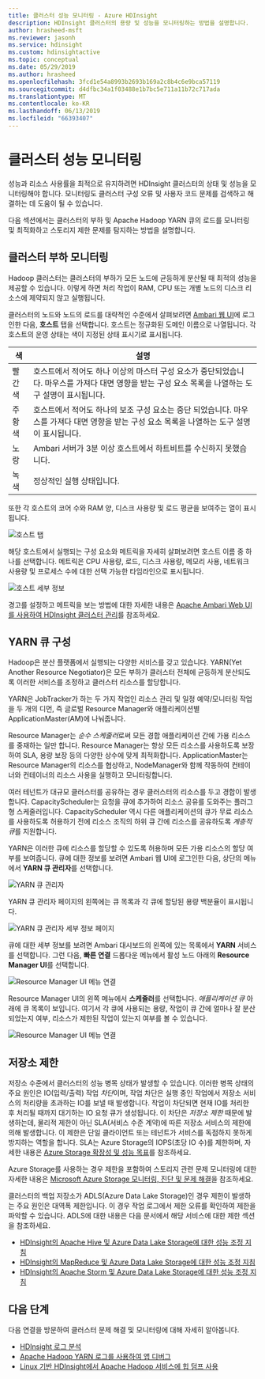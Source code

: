 ```yaml
---
title: 클러스터 성능 모니터링 - Azure HDInsight
description: HDInsight 클러스터의 용량 및 성능을 모니터링하는 방법을 설명합니다.
author: hrasheed-msft
ms.reviewer: jasonh
ms.service: hdinsight
ms.custom: hdinsightactive
ms.topic: conceptual
ms.date: 05/29/2019
ms.author: hrasheed
ms.openlocfilehash: 3fcd1e54a8993b2693b169a2c8b4c6e9bca57119
ms.sourcegitcommit: d4dfbc34a1f03488e1b7bc5e711a11b72c717ada
ms.translationtype: MT
ms.contentlocale: ko-KR
ms.lasthandoff: 06/13/2019
ms.locfileid: "66393407"
---
```

# <a name="monitor-cluster-performance"></a>클러스터 성능 모니터링

성능과 리소스 사용률을 최적으로 유지하려면 HDInsight 클러스터의 상태 및 성능을 모니터링해야 합니다. 모니터링도 클러스터 구성 오류 및 사용자 코드 문제를 검색하고 해결하는 데 도움이 될 수 있습니다.

다음 섹션에서는 클러스터의 부하 및 Apache Hadoop YARN 큐의 로드를 모니터링 및 최적화하고 스토리지 제한 문제를 탐지하는 방법을 설명합니다.

## <a name="monitor-cluster-load"></a>클러스터 부하 모니터링

Hadoop 클러스터는 클러스터의 부하가 모든 노드에 균등하게 분산될 때 최적의 성능을 제공할 수 있습니다. 이렇게 하면 처리 작업이 RAM, CPU 또는 개별 노드의 디스크 리소스에 제약되지 않고 실행됩니다.

클러스터의 노드와 노드의 로드를 대략적인 수준에서 살펴보려면 [Ambari 웹 UI](hdinsight-hadoop-manage-ambari.md)에 로그인한 다음, **호스트** 탭을 선택합니다. 호스트는 정규화된 도메인 이름으로 나열됩니다. 각 호스트의 운영 상태는 색이 지정된 상태 표시기로 표시됩니다.

| 색 | 설명 |
| --- | --- |
| 빨간색 | 호스트에서 적어도 하나 이상의 마스터 구성 요소가 중단되었습니다. 마우스를 가져다 대면 영향을 받는 구성 요소 목록을 나열하는 도구 설명이 표시됩니다. |
| 주황색 | 호스트에서 적어도 하나의 보조 구성 요소는 중단 되었습니다. 마우스를 가져다 대면 영향을 받는 구성 요소 목록을 나열하는 도구 설명이 표시됩니다. |
| 노랑 | Ambari 서버가 3분 이상 호스트에서 하트비트를 수신하지 못했습니다. |
| 녹색 | 정상적인 실행 상태입니다. |

또한 각 호스트의 코어 수와 RAM 양, 디스크 사용량 및 로드 평균을 보여주는 열이 표시됩니다.

![호스트 탭](./media/hdinsight-key-scenarios-to-monitor/hosts-tab.png)

해당 호스트에서 실행되는 구성 요소와 메트릭을 자세히 살펴보려면 호스트 이름 중 하나를 선택합니다. 메트릭은 CPU 사용량, 로드, 디스크 사용량, 메모리 사용, 네트워크 사용량 및 프로세스 수에 대한 선택 가능한 타임라인으로 표시됩니다.

![호스트 세부 정보](./media/hdinsight-key-scenarios-to-monitor/host-details.png)

경고를 설정하고 메트릭을 보는 방법에 대한 자세한 내용은 [Apache Ambari Web UI를 사용하여 HDInsight 클러스터 관리](hdinsight-hadoop-manage-ambari.md)를 참조하세요.

## <a name="yarn-queue-configuration"></a>YARN 큐 구성

Hadoop은 분산 플랫폼에서 실행되는 다양한 서비스를 갖고 있습니다. YARN(Yet Another Resource Negotiator)은 모든 부하가 클러스터 전체에 균등하게 분산되도록 이러한 서비스를 조정하고 클러스터 리소스를 할당합니다.

YARN은 JobTracker가 하는 두 가지 작업인 리소스 관리 및 일정 예약/모니터링 작업을 두 개의 디먼, 즉 글로벌 Resource Manager와 애플리케이션별 ApplicationMaster(AM)에 나눠줍니다.

Resource Manager는 *순수 스케줄러*로써 모든 경합 애플리케이션 간에 가용 리소스를 중재하는 일만 합니다. Resource Manager는 항상 모든 리소스를 사용하도록 보장하여 SLA, 용량 보장 등의 다양한 상수에 맞게 최적화합니다. ApplicationMaster는 Resource Manager의 리소스를 협상하고, NodeManager와 함께 작동하여 컨테이너와 컨테이너의 리소스 사용을 실행하고 모니터링합니다.

여러 테넌트가 대규모 클러스터를 공유하는 경우 클러스터의 리소스를 두고 경합이 발생합니다. CapacityScheduler는 요청을 큐에 추가하여 리소스 공유를 도와주는 플러그형 스케줄러입니다. CapacityScheduler 역시 다른 애플리케이션의 큐가 무료 리소스를 사용하도록 허용하기 전에 리소스 조직의 하위 큐 간에 리소스를 공유하도록 *계층적 큐*를 지원합니다.

YARN은 이러한 큐에 리소스를 할당할 수 있도록 허용하며 모든 가용 리소스의 할당 여부를 보여줍니다. 큐에 대한 정보를 보려면 Ambari 웹 UI에 로그인한 다음, 상단의 메뉴에서 **YARN 큐 관리자**를 선택합니다.

![YARN 큐 관리자](./media/hdinsight-key-scenarios-to-monitor/yarn-queue-manager.png)

YARN 큐 관리자 페이지의 왼쪽에는 큐 목록과 각 큐에 할당된 용량 백분율이 표시됩니다.

![YARN 큐 관리자 세부 정보 페이지](./media/hdinsight-key-scenarios-to-monitor/yarn-queue-manager-details.png)

큐에 대한 세부 정보를 보려면 Ambari 대시보드의 왼쪽에 있는 목록에서 **YARN** 서비스를 선택합니다. 그런 다음, **빠른 연결** 드롭다운 메뉴에서 활성 노드 아래의 **Resource Manager UI**를 선택합니다.

![Resource Manager UI 메뉴 연결](./media/hdinsight-key-scenarios-to-monitor/resource-manager-ui-menu.png)

Resource Manager UI의 왼쪽 메뉴에서 **스케줄러**를 선택합니다. *애플리케이션 큐* 아래에 큐 목록이 보입니다. 여기서 각 큐에 사용되는 용량, 작업이 큐 간에 얼마나 잘 분산되었는지 여부, 리소스가 제한된 작업이 있는지 여부를 볼 수 있습니다.

![Resource Manager UI 메뉴 연결](./media/hdinsight-key-scenarios-to-monitor/resource-manager-ui.png)

## <a name="storage-throttling"></a>저장소 제한

저장소 수준에서 클러스터의 성능 병목 상태가 발생할 수 있습니다. 이러한 병목 상태의 주요 원인은 IO(입력/출력) 작업 *차단*이며, 작업 차단은 실행 중인 작업에서 저장소 서비스의 처리량을 초과하는 IO를 보낼 때 발생합니다. 작업이 차단되면 현재 IO를 처리한 후 처리될 때까지 대기하는 IO 요청 큐가 생성됩니다. 이 차단은 *저장소 제한* 때문에 발생하는데, 물리적 제한이 아닌 SLA(서비스 수준 계약)에 따른 저장소 서비스의 제한에 의해 발생합니다. 이 제한은 단일 클라이언트 또는 테넌트가 서비스를 독점하지 못하게 방지하는 역할을 합니다. SLA는 Azure Storage의 IOPS(초당 IO 수)를 제한하며, 자세한 내용은 [Azure Storage 확장성 및 성능 목표](https://docs.microsoft.com/azure/storage/storage-scalability-targets)를 참조하세요.

Azure Storage를 사용하는 경우 제한을 포함하여 스토리지 관련 문제 모니터링에 대한 자세한 내용은 [Microsoft Azure Storage 모니터링, 진단 및 문제 해결](https://docs.microsoft.com/azure/storage/storage-monitoring-diagnosing-troubleshooting)을 참조하세요.

클러스터의 백업 저장소가 ADLS(Azure Data Lake Storage)인 경우 제한이 발생하는 주요 원인은 대역폭 제한입니다. 이 경우 작업 로그에서 제한 오류를 확인하여 제한을 파악할 수 있습니다. ADLS에 대한 내용은 다음 문서에서 해당 서비스에 대한 제한 섹션을 참조하세요.

* [HDInsight의 Apache Hive 및 Azure Data Lake Storage에 대한 성능 조정 지침](../data-lake-store/data-lake-store-performance-tuning-hive.md)
* [HDInsight의 MapReduce 및 Azure Data Lake Storage에 대한 성능 조정 지침](../data-lake-store/data-lake-store-performance-tuning-mapreduce.md)
* [HDInsight의 Apache Storm 및 Azure Data Lake Storage에 대한 성능 조정 지침](../data-lake-store/data-lake-store-performance-tuning-storm.md)

## <a name="next-steps"></a>다음 단계

다음 연결을 방문하여 클러스터 문제 해결 및 모니터링에 대해 자세히 알아봅니다.

* [HDInsight 로그 분석](hdinsight-debug-jobs.md)
* [Apache Hadoop YARN 로그를 사용하여 앱 디버그](hdinsight-hadoop-access-yarn-app-logs-linux.md)
* [Linux 기반 HDInsight에서 Apache Hadoop 서비스에 힙 덤프 사용](hdinsight-hadoop-collect-debug-heap-dump-linux.md)
